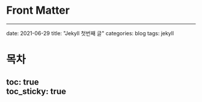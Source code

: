 # Front Matter
---
date: 2021-06-29
title: "Jekyll 첫번째 글"
categories: blog
tags: jekyll
# 목차
toc: true  
toc_sticky: true 
---
